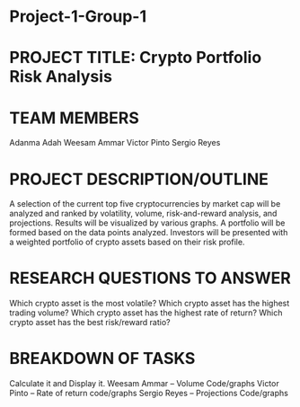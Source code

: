 # Project-1-Group-1

# PROJECT TITLE: Crypto Portfolio Risk Analysis

# TEAM MEMBERS
Adanma Adah
Weesam Ammar
Victor Pinto
Sergio Reyes

# PROJECT DESCRIPTION/OUTLINE
A selection of the current top five cryptocurrencies by market cap will be analyzed and ranked by volatility, volume, risk-and-reward analysis, and projections. Results will be visualized by various graphs. A portfolio will be formed based on the data points analyzed. Investors will be presented with a weighted portfolio of crypto assets based on their risk profile.

# RESEARCH QUESTIONS TO ANSWER
Which crypto asset is the most volatile?
Which crypto asset has the highest trading volume?
Which crypto asset has the highest rate of return?
Which crypto asset has the best risk/reward ratio?

# BREAKDOWN OF TASKS
Calculate it and Display it. 
Weesam Ammar – Volume Code/graphs 
Victor Pinto – Rate of return code/graphs
Sergio Reyes – Projections Code/graphs
